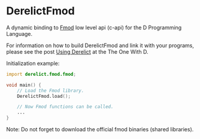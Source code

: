DerelictFmod
============

A dynamic binding to [Fmod](http://www.fmod.org/) low level api (c-api) for the D Programming Language.

For information on how to build DerelictFmod and link it with your programs, please see the post [Using Derelict](http://dblog.aldacron.net/derelict-help/using-derelict/) at the The One With D.

Initialization example:

```D
import derelict.fmod.fmod;

void main() {
    // Load the Fmod library.
    DerelictFmod.load();

    // Now Fmod functions can be called.
    ...
}
```

Note: Do not forget to download the official fmod binaries (shared libraries).
